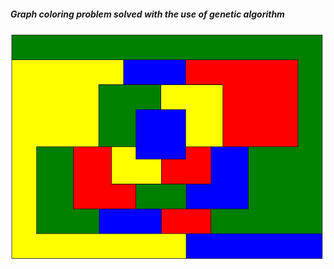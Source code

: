 ##### Graph coloring problem solved with the use of genetic algorithm

![solution](./img/solution.PNG)